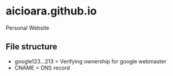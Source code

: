 aicioara.github.io
==================

Personal Website

File structure
--------------

- google123...213 = Verifying ownership for google webmaster
- CNAME = DNS record

